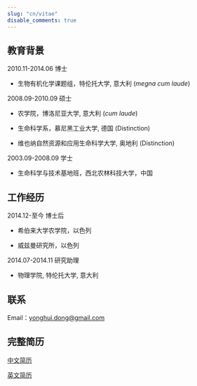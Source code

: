 ```yaml
---
slug: "cn/vitae"
disable_comments: true
---
```



## 教育背景


2010.11-2014.06 博士   


- 生物有机化学课题组，特伦托大学, 意大利 (_megna cum laude_)    

2008.09-2010.09 硕士   

- 农学院，博洛尼亚大学, 意大利 (_cum laude_)       

- 生命科学系，慕尼黑工业大学, 德国 (Distinction)   
    
- 维也纳自然资源和应用生命科学大学, 奥地利 (Distinction)
    
    
    
2003.09-2008.09 学士 

- 生命科学与技术基地班，西北农林科技大学，中国

## 工作经历

2014.12-至今 博士后  

- 希伯来大学农学院，以色列      

- 威兹曼研究所，以色列    

2014.07-2014.11 研究助理        

- 物理学院, 特伦托大学, 意大利


## 联系
Email：yonghui.dong@gmail.com

## 完整简历

[中文简历](/CV/YonghuiDong_cn.pdf)  

[英文简历](/CV/YonghuiDong_en.pdf)


